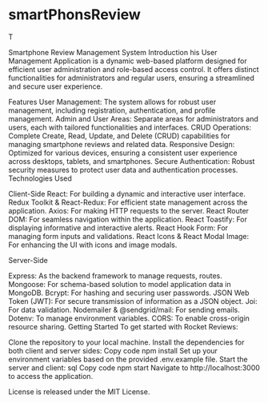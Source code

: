 # smartPhonsReview
T





 Smartphone Review Management System
Introduction
his User Management Application is a dynamic web-based platform designed for efficient user administration and role-based access control. It offers distinct functionalities for administrators and regular users, ensuring a streamlined and secure user experience.

Features
User Management: The system allows for robust user management, including registration, authentication, and profile management.
Admin and User Areas: Separate areas for administrators and users, each with tailored functionalities and interfaces.
CRUD Operations: Complete Create, Read, Update, and Delete (CRUD) capabilities for managing smartphone reviews and related data.
Responsive Design: Optimized for various devices, ensuring a consistent user experience across desktops, tablets, and smartphones.
Secure Authentication: Robust security measures to protect user data and authentication processes.
Technologies Used

Client-Side
React: For building a dynamic and interactive user interface.
Redux Toolkit & React-Redux: For efficient state management across the application.
Axios: For making HTTP requests to the server.
React Router DOM: For seamless navigation within the application.
React Toastify: For displaying informative and interactive alerts.
React Hook Form: For managing form inputs and validations.
React Icons & React Modal Image: For enhancing the UI with icons and image modals.

Server-Side

Express: As the backend framework to manage requests, routes.
Mongoose: For schema-based solution to model application data in MongoDB.
Bcrypt: For hashing and securing user passwords.
JSON Web Token (JWT): For secure transmission of information as a JSON object.
Joi: For data validation.
Nodemailer & @sendgrid/mail: For sending emails.
Dotenv: To manage environment variables.
CORS: To enable cross-origin resource sharing.
Getting Started
To get started with Rocket Reviews:

Clone the repository to your local machine.
Install the dependencies for both client and server sides:
Copy code
npm install
Set up your environment variables based on the provided .env.example file.
Start the server and client:
sql
Copy code
npm start
Navigate to http://localhost:3000 to access the application.

License
 is released under the MIT License.

